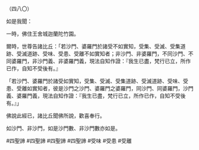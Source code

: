 （四八〇）

如是我聞：

一時，佛住王舍城迦蘭陀竹園。

爾時，世尊告諸比丘：「若沙門、婆羅門於諸受不如實知，受集、受滅、受集道跡、受滅道跡、受味、受患、受離不如實知者；非沙門、非婆羅門，不同沙門、不同婆羅門，非沙門義、非婆羅門義，現法自知作證：『我生已盡，梵行已立，所作已作，自知不受後有。』

「若沙門、婆羅門於諸受如實知，受集、受滅、受集道跡、受滅道跡、受味、受患、受離如實知者，彼是沙門之沙門、婆羅門之婆羅門，同沙門、同婆羅門，沙門義、婆羅門義，現法自知作證：『我生已盡，梵行已立，所作已作，自知不受後有。』」

佛說此經已，諸比丘聞佛所說，歡喜奉行。

如沙門、非沙門，如是沙門數、非沙門數亦如是。



#四聖諦
#四聖諦
#四聖諦
#四聖諦
#受味
#受患
#受離
